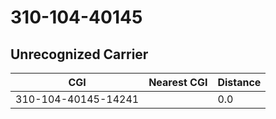 # 310-104-40145
## Unrecognized Carrier


| CGI | Nearest CGI | Distance |
|-----|-------------|----------|
| 310-104-40145-14241 |  | 0.0 |

